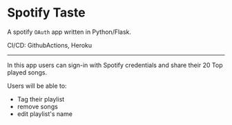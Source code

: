 # Spotify Taste 


A spotify `OAuth` app written in Python/Flask.

CI/CD: GithubActions, Heroku

 ---
In this app users can sign-in with Spotify credentials and share their
20 Top played songs. 

Users will be able to:
 - Tag their playlist
 - remove songs 
 - edit playlist's name
 

